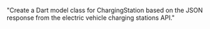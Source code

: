 "Create a Dart model class for ChargingStation based on the JSON response from the electric vehicle charging stations API."
